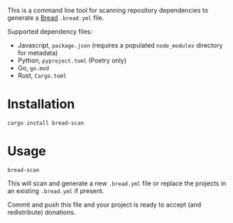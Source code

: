 This is a command line tool for scanning repository dependencies to generate a [Bread](https://bre.ad) `.bread.yml` file.

Supported dependency files:

- Javascript, `package.json` (requires a populated `node_modules` directory for metadata)
- Python, `pyproject.toml` (Poetry only)
- Go, `go.mod`
- Rust, `Cargo.toml`

# Installation

`cargo install bread-scan`

# Usage

`bread-scan`

This will scan and generate a new `.bread.yml` file or replace the projects in an existing `.bread.yml` if present.

Commit and push this file and your project is ready to accept (and redistribute) donations.
